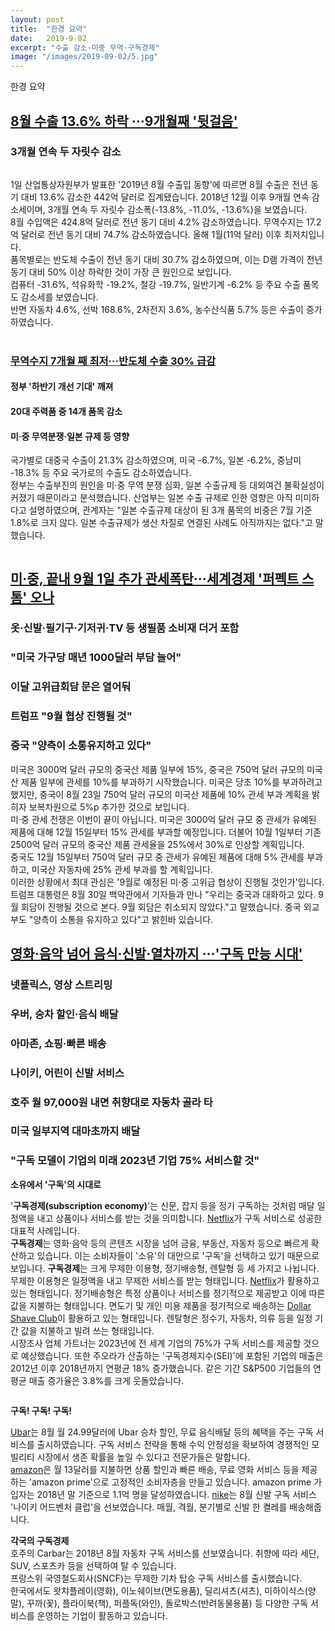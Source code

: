 ```yaml
---
layout: post
title:  "한경 요약"
date:   2019-9-02
excerpt: "수출 감소·미중 무역·구독경제"
image: "/images/2019-09-02/5.jpg"
---
```

  
한경 요약

## <b>[8월 수출 13.6% 하락 ···9개월째 '뒷걸음'](https://news.naver.com/main/read.nhn?mode=LSD&mid=sec&sid1=101&oid=015&aid=0004201951)</b>  

### 3개월 연속 두 자릿수 감소  
<div class="box alt">
	<div class="row 100% uniform">
		<div class="6u"><span class="image fit"><img src="{{ "/images/2019-09-02/1.jpg" | absolute_url }}" alt="" /></span></div>
	</div>
</div>

1일 산업통상자원부가 발표한 '2019년 8월 수출입 동향'에 따르면 8월 수출은 전년 동기 대비 13.6% 감소한 442억 달러로 집계됐습니다. 2018년 12월 이후 9개월 연속 감소세이며, 3개월 연속 두 자릿수 감소폭(-13.8%, -11.0%, -13.6%)을 보였습니다.   
8월 수입액은 424.8억 달러로 전년 동기 대비 4.2% 감소하였습니다. 무역수지는 17.2억 달러로 전년 동기 대비 74.7% 감소하였습니다. 올해 1월(11억 달러) 이후 최저치입니다.  
품목별로는 반도체 수출이 전년 동기 대비 30.7% 감소하였으며, 이는 D램 가격이 전년 동기 대비 50% 이상 하락한 것이 가장 큰 원인으로 보입니다.  
컴퓨터 -31.6%, 석유화학 -19.2%, 철강 -19.7%, 일반기계 -6.2% 등 주요 수출 품목도 감소세를 보였습니다.  
반면 자동차 4.6%, 선박 168.6%, 2차전지 3.6%, 농수산식품 5.7% 등은 수출이 증가하였습니다.  
<br>
### <b>[무역수지 7개월 째 최저···반도체 수출 30% 급감](https://news.naver.com/main/read.nhn?mode=LSD&mid=sec&sid1=101&oid=015&aid=0004201947)</b>  

#### 정부 '하반기 개선 기대' 깨져  

#### 20대 주력품 중 14개 품목 감소  

#### 미·중 무역분쟁·일본 규제 등 영향  

국가별로 대중국 수출이 21.3% 감소하였으며, 미국 -6.7%, 일본 -6.2%, 중남미 -18.3% 등 주요 국가로의 수출도 감소하였습니다.  
정부는 수출부진의 원인을 미·중 무역 분쟁 심화, 일본 수출규제 등 대외여건 불확실성이 커졌기 때문이라고 분석했습니다. 산업부는 일본 수출 규제로 인한 영향은 아직 미미하다고 설명하였으며, 관계자는 "일본 수출규제 대상이 된 3개 품목의 비중은 7월 기준 1.8%로 크지 않다. 일본 수출규제가 생산 차질로 연결된 사례도 아직까지는 없다."고 말했습니다.  

<div class="box alt">
	<div class="row 100% uniform">
		<div class="10u"><span class="image fit"><img src="{{ "/images/2019-09-02/2.jpg" | absolute_url }}" alt="" /></span></div>
	</div>
</div>

## <b>[미·중, 끝내 9월 1일 추가 관세폭탄···세계경제 '퍼펙트 스톰' 오나](https://news.naver.com/main/read.nhn?mode=LSD&mid=sec&sid1=104&oid=015&aid=0004201920)</b>  

### 옷·신발·필기구·기저귀·TV 등 생필품 소비재 더거 포함  
### "미국 가구당 매년 1000달러 부담 늘어"  
### 이달 고위급회담 문은 열어둬  
### 트럼프 "9월 협상 진행될 것"  
### 중국 "양측이 소통유지하고 있다"  
미국은 3000억 달러 규모의 중국산 제품 일부에 15%, 중국은 750억 달러 규모의 미국산 제품 일부에 관세를 10%를 부과하기 시작했습니다.
미국은 당초 10%를 부과하려고 했지만, 중국이 8월 23일 750억 달러 규모의 미국산 제품에 10% 관세 부과 계획을 밝히자 보복차원으로 5%p 추가한 것으로 보입니다.  
미·중 관세 전쟁은 이번이 끝이 아닙니다. 미국은 3000억 달러 규모 중 관세가 유예된 제품에 대해 12월 15일부터 15% 관세를 부과할 예정입니다. 더불어 10월 1일부터 기존 2500억 달러 규모의 중국산 제품 관세율을 25%에서 30%로 인상할 계획입니다.  
중국도 12월 15일부터 750억 달러 규모 중 관세가 유예된 제품에 대해 5% 관세를 부과하고, 미국산 자동차에 25% 관세 부과를 할 계획입니다.  
이러한 상황에서 최대 관심은 '9월로 예정된 미·중 고위급 협상이 진행될 것인가'입니다. 트럼프 대통령은 8월 30일 백악관에서 기자들과 만나 "우리는 중국과 대화하고 있다. 9월 회담이 진행될 것으로 본다. 9월 회담은 취소되지 않았다."고 말했습니다. 중국 외교부도 "양측이 소통을 유지하고 있다"고 밝힌바 있습니다.  

## <b>[영화·음악 넘어 음식·신발·열차까지 ···'구독 만능 시대'](https://news.naver.com/main/read.nhn?mode=LSD&mid=sec&sid1=101&oid=015&aid=0004202006)</b>  
### 넷플릭스, 영상 스트리밍  
### 우버, 승차 할인·음식 배달
### 아마존, 쇼핑·빠른 배송
### 나이키, 어린이 신발 서비스  
### 호주 월 97,000원 내면  취향대로 자동차 골라 타
### 미국 일부지역 대마초까지 배달
### "구독 모델이 기업의 미래 2023년 기업 75% 서비스할 것"  
<b>소유에서 '구독'의 시대로</b>
 
'<b>구독경제(subscription economy)</b>'는 신문, 잡지 등을 정기 구독하는 것처럼 매달 일정액을 내고 상품이나 서비스를 받는 것을 의미합니다. [Netflix](https://www.netflix.com/browse)가 구독 서비스로 성공한 대표적 사례입니다.  
<b>구독경제</b>는 영화·음악 등의 콘텐츠 시장을 넘어 금융, 부동산, 자동차 등으로 빠르게 확산하고 있습니다. 이는 소비자들이 '소유'의 대안으로 '구독'을 선택하고 있기 때문으로 보입니다. <b>구독경제</b>는 크게 무제한 이용형, 정기배송형, 렌탈형 등 세 가지고 나뉩니다. 무제한 이용형은 일정액을 내고 무제한 서비스를 받는 형태입니다. [Netflix](https://www.netflix.com/browse)가 활용하고 있는 형태입니다. 정기배송형은 특정 상품이나 서비스를 정기적으로 제공받고 이에 따른 값을 지불하는 형태입니다. 면도기 및 개인 미용 제품을 정기적으로 배송하는 [Dollar Shave Club](https://www.dollarshaveclub.com/)이 활용하고 있는 형태입니다. 렌탈형은 정수기, 자동차, 의류 등을 일정 기간 값을 지불하고 빌려 쓰는 형태입니다.  
시장조사 업체 가트너는 2023년에 전 세계 기업의 75%가 구독 서비스를 제공할 것으로 예상했습니다. 또한 주오라가 산출하는 '구독경제지수(SEI)'에 포함된 기업의 매출은 2012년 이후 2018년까지 연평균 18% 증가했습니다. 같은 기간 S&P500 기업들의 연평균 매출 증가율은 3.8%를 크게 웃돌았습니다.  
<div class="box alt">
	<div class="row 100% uniform">
		<div class="6u"><span class="image fit"><img src="{{ "/images/2019-09-02/3.jpg" | absolute_url }}" alt="" /></span></div>
	</div>
</div>  

<b>구독! 구독! 구독!</b>  

[Ubar](https://www.uber.com/kr/ko/)는 8월 월 24.99달러에 Ubar 승차 할인, 무료 음식배달 등의 혜택을 주는 구독 서비스를 출시하였습니다. 구독 서비스 전략을 통해 수익 안정성을 확보하여 경쟁적인 모빌리티 시장에서 생존 확률을 높일 수 있다고 전문가들은 말합니다.  
[amazon](https://www.amazon.com/)은 월 13달러를 지불하면 상품 할인과 빠른 배송, 무료 영화 서비스 등을 제공하는 'amazon prime'으로 고정적인 소비자층을 만들고 있습니다. amazon prime 가입자는 2018년 말 기준으로 1.1억 명을 달성하였습니다.
[nike](https://www.nike.com/kr/ko_kr/)는 8월 신발 구독 서비스 '나이키 어드벤처 클럽'을 선보였습니다. 매월, 격월, 분기별로 신발 한 켤레를 배송해줍니다.

<b>각국의 구독경제</b>  
호주의 Carbar는 2018년 8월 자동차 구독 서비스를 선보였습니다. 취향에 따라 세단, SUV, 스포츠카 등을 선택하여 탈 수 있습니다.  
프랑스위 국영철도회사(SNCF)는 무제한 기차 탑승 구독 서비스를 출시했습니다.  
한국에서도 왓챠플레이(영화), 이노쉐이브(면도용품), 딜리셔츠(셔츠), 미하이삭스(양말), 꾸까(꽃), 플라이북(책), 퍼플독(와인), 돌로박스(반려동물용품) 등 다양한 구독 서비스를 운영하는 기업이 활동하고 있습니다.  
<div class="box alt">
	<div class="row 100% uniform">
		<div class="10u"><span class="image fit"><img src="{{ "/images/2019-09-02/4.jpg" | absolute_url }}" alt="" /></span></div>
	</div>
</div>  